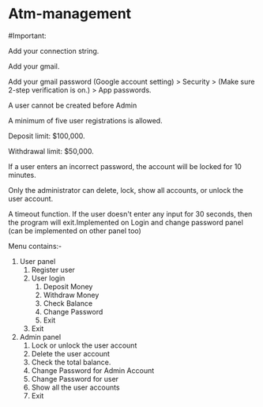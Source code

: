 # Atm-management

#Important:

Add your connection string.

Add your gmail.

Add your gmail password (Google account setting) > Security > (Make sure 2-step verification is on.) > App passwords.

A user cannot be created before Admin

A minimum of five user registrations is allowed.

Deposit limit: $100,000.

Withdrawal limit: $50,000.

If a user enters an incorrect password, the account will be locked for 10 minutes.

Only the administrator can delete, lock, show all accounts, or unlock the user account.

A timeout function. If the user doesn't enter any input for 30 seconds, then the program will exit.Implemented on Login and change password panel (can be implemented on other panel too)


Menu contains:-
1. User panel
    1. Register user
    2. User login
        1. Deposit Money
        2. Withdraw Money
        3. Check Balance
        4. Change Password
        5. Exit
    4. Exit
2. Admin panel
   1. Lock or unlock the user account
   2.  Delete the user account
   3.  Check the total balance.
   4.  Change Password for Admin Account
   5.  Change Password for user
   6.  Show all the user accounts
   7.  Exit
